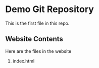 # Demo Git Repository
This is the first file in this repo.

## Website Contents

Here are the files in the website

1. index.html
